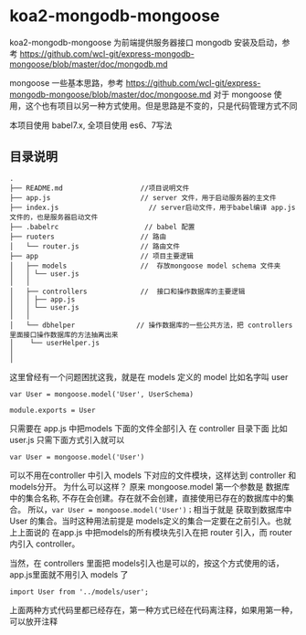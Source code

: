# koa2-mongodb-mongoose
koa2-mongodb-mongoose 为前端提供服务器接口
mongodb 安装及启动，参考 https://github.com/wcl-git/express-mongodb-mongoose/blob/master/doc/mongodb.md

mongoose 一些基本思路，参考 https://github.com/wcl-git/express-mongodb-mongoose/blob/master/doc/mongoose.md
对于  mongoose 使用，这个也有项目以另一种方式使用。但是思路是不变的，只是代码管理方式不同

 本项目使用 babel7.x, 全项目使用 es6、7写法

## 目录说明

```
.
├── README.md                   //项目说明文件
├── app.js                      // server 文件，用于启动服务器的主文件
├── index.js                      // server启动文件，用于babel编译 app.js 文件的，也是服务器启动文件
├── .babelrc                     // babel 配置
├── ruoters                     // 路由
│   └── router.js               // 路由文件
├── app                         // 项目主要逻辑
│   ├── models                  //  存放mongoose model schema 文件夹
│   │ └── user.js
│   │
│   ├── controllers             //  接口和操作数据库的主要逻辑
│   │ ├── app.js
│   │ └── user.js
│   │
│   └── dbhelper               // 操作数据库的一些公共方法，把 controllers 里面接口操作数据库的方法抽离出来
│    └── userHelper.js
│  
│   
```

这里曾经有一个问题困扰这我，就是在 models 定义的 model 比如名字叫 user
```
var User = mongoose.model('User', UserSchema)

module.exports = User
```
只需要在 app.js 中把models 下面的文件全部引入 
在 controller 目录下面 比如 user.js 只需下面方式引入就可以

```
var User = mongoose.model('User')
```
可以不用在controller 中引入 models 下对应的文件模块，这样达到 controller 和models分开。
为什么可以这样？
原来 mongoose.model 第一个参数是 数据库中的集合名称, 不存在会创建。存在就不会创建，直接使用已存在的数据库中的集合。
所以，``var User = mongoose.model('User')；``相当于就是 获取到数据库中 User 的集合。当时这种用法前提是 models定义的集合一定要在之前引入。也就上上面说的 在app.js 中把models的所有模块先引入在把 router 引入，而 router 内引入 controller。

当然，在 controllers 里面把 models引入也是可以的，按这个方式使用的话，app.js里面就不用引入 models 了
```
import User from '../models/user';
```
上面两种方式代码里都已经存在，第一种方式已经在代码离注释，如果用第一种，可以放开注释